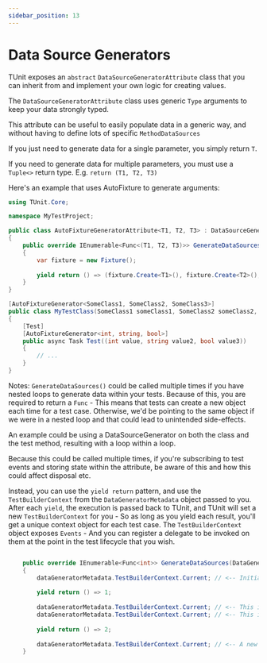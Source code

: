 ```yaml
---
sidebar_position: 13
---
```


# Data Source Generators

TUnit exposes an `abstract` `DataSourceGeneratorAttribute` class that you can inherit from and implement your own logic for creating values.

The `DataSourceGeneratorAttribute` class uses generic `Type` arguments to keep your data strongly typed.

This attribute can be useful to easily populate data in a generic way, and without having to define lots of specific `MethodDataSources`

If you just need to generate data for a single parameter, you simply return `T`.

If you need to generate data for multiple parameters, you must use a `Tuple<>` return type. E.g. `return (T1, T2, T3)`

Here's an example that uses AutoFixture to generate arguments:

```csharp
using TUnit.Core;

namespace MyTestProject;

public class AutoFixtureGeneratorAttribute<T1, T2, T3> : DataSourceGeneratorAttribute<T1, T2, T3>
{
    public override IEnumerable<Func<(T1, T2, T3)>> GenerateDataSources(DataGeneratorMetadata dataGeneratorMetadata)
    {
        var fixture = new Fixture();
        
        yield return () => (fixture.Create<T1>(), fixture.Create<T2>(), fixture.Create<T3>());
    }
}

[AutoFixtureGenerator<SomeClass1, SomeClass2, SomeClass3>]
public class MyTestClass(SomeClass1 someClass1, SomeClass2 someClass2, SomeClass3 someClass3)
{
    [Test]
    [AutoFixtureGenerator<int, string, bool>]
    public async Task Test((int value, string value2, bool value3))
    {
        // ...
    }
}


```

Notes:
`GenerateDataSources()` could be called multiple times if you have nested loops to generate data within your tests. Because of this, you are required to return a `Func` - This means that tests can create a new object each time for a test case. Otherwise, we'd be pointing to the same object if we were in a nested loop and that could lead to unintended side-effects.

An example could be using a DataSourceGenerator on both the class and the test method, resulting with a loop within a loop.

Because this could be called multiple times, if you're subscribing to test events and storing state within the attribute, be aware of this and how this could affect disposal etc.

Instead, you can use the `yield return` pattern, and use the `TestBuilderContext` from the `DataGeneratorMetadata` object passed to you.
After each `yield`, the execution is passed back to TUnit, and TUnit will set a new `TestBuilderContext` for you - So as long as you yield each result, you'll get a unique context object for each test case.
The `TestBuilderContext` object exposes `Events` - And you can register a delegate to be invoked on them at the point in the test lifecycle that you wish.

```csharp

    public override IEnumerable<Func<int>> GenerateDataSources(DataGeneratorMetadata dataGeneratorMetadata)
    {
        dataGeneratorMetadata.TestBuilderContext.Current; // <-- Initial Context for first test
        
        yield return () => 1;
        
        dataGeneratorMetadata.TestBuilderContext.Current; // <-- This is now a different context object, as we yielded
        dataGeneratorMetadata.TestBuilderContext.Current; // <-- This is still the same as above because it'll only change on a yield
        
        yield return () => 2;
        
        dataGeneratorMetadata.TestBuilderContext.Current; // <-- A new object again
    }

```